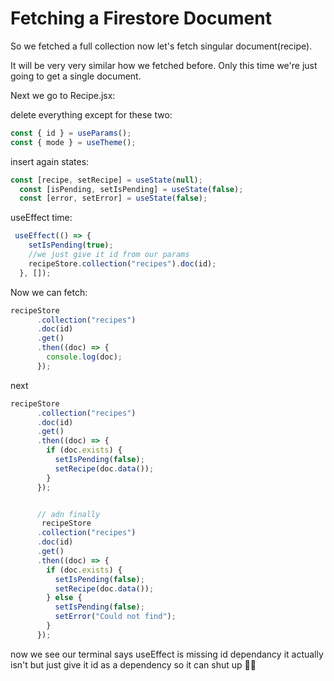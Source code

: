 # Fetching a Firestore Document

So we fetched a full collection now let's fetch singular document(recipe).

It will be very very similar how we fetched before. Only this time we're just going to get a single document.

Next we go to Recipe.jsx:

delete everything except for these two:
```jsx
const { id } = useParams();
const { mode } = useTheme();
```

insert again states:
```jsx
const [recipe, setRecipe] = useState(null);
  const [isPending, setIsPending] = useState(false);
  const [error, setError] = useState(false);
```

useEffect time:
```jsx
 useEffect(() => {
    setIsPending(true);
    //we just give it id from our params
    recipeStore.collection("recipes").doc(id);
  }, []);
```

Now we can fetch:
```jsx
recipeStore
      .collection("recipes")
      .doc(id)
      .get()
      .then((doc) => {
        console.log(doc);
      });
```

next

```jsx
recipeStore
      .collection("recipes")
      .doc(id)
      .get()
      .then((doc) => {
        if (doc.exists) {
          setIsPending(false);
          setRecipe(doc.data());
        }
      });


      // adn finally
       recipeStore
      .collection("recipes")
      .doc(id)
      .get()
      .then((doc) => {
        if (doc.exists) {
          setIsPending(false);
          setRecipe(doc.data());
        } else {
          setIsPending(false);
          setError("Could not find");
        }
      });
```

now we see our terminal says useEffect is missing id dependancy it actually isn't but just give it id as a dependency so it can shut up 🧑‍🍳